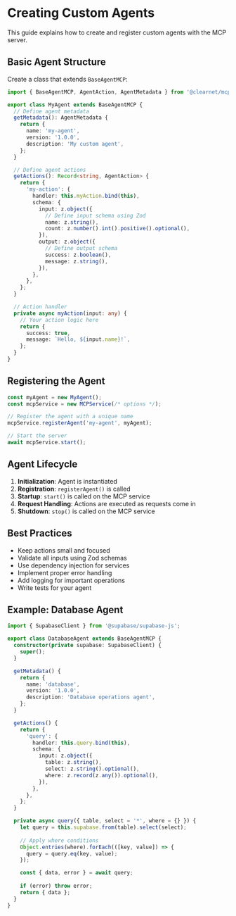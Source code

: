 # Creating Custom Agents

This guide explains how to create and register custom agents with the MCP server.

## Basic Agent Structure

Create a class that extends `BaseAgentMCP`:

```typescript
import { BaseAgentMCP, AgentAction, AgentMetadata } from '@clearnet/mcp';

export class MyAgent extends BaseAgentMCP {
  // Define agent metadata
  getMetadata(): AgentMetadata {
    return {
      name: 'my-agent',
      version: '1.0.0',
      description: 'My custom agent',
    };
  }

  // Define agent actions
  getActions(): Record<string, AgentAction> {
    return {
      'my-action': {
        handler: this.myAction.bind(this),
        schema: {
          input: z.object({
            // Define input schema using Zod
            name: z.string(),
            count: z.number().int().positive().optional(),
          }),
          output: z.object({
            // Define output schema
            success: z.boolean(),
            message: z.string(),
          }),
        },
      },
    };
  }

  // Action handler
  private async myAction(input: any) {
    // Your action logic here
    return {
      success: true,
      message: `Hello, ${input.name}!`,
    };
  }
}
```

## Registering the Agent

```typescript
const myAgent = new MyAgent();
const mcpService = new MCPService(/* options */);

// Register the agent with a unique name
mcpService.registerAgent('my-agent', myAgent);

// Start the server
await mcpService.start();
```

## Agent Lifecycle

1. **Initialization**: Agent is instantiated
2. **Registration**: `registerAgent()` is called
3. **Startup**: `start()` is called on the MCP service
4. **Request Handling**: Actions are executed as requests come in
5. **Shutdown**: `stop()` is called on the MCP service

## Best Practices

- Keep actions small and focused
- Validate all inputs using Zod schemas
- Use dependency injection for services
- Implement proper error handling
- Add logging for important operations
- Write tests for your agent

## Example: Database Agent

```typescript
import { SupabaseClient } from '@supabase/supabase-js';

export class DatabaseAgent extends BaseAgentMCP {
  constructor(private supabase: SupabaseClient) {
    super();
  }

  getMetadata() {
    return {
      name: 'database',
      version: '1.0.0',
      description: 'Database operations agent',
    };
  }

  getActions() {
    return {
      'query': {
        handler: this.query.bind(this),
        schema: {
          input: z.object({
            table: z.string(),
            select: z.string().optional(),
            where: z.record(z.any()).optional(),
          }),
        },
      },
    };
  }

  private async query({ table, select = '*', where = {} }) {
    let query = this.supabase.from(table).select(select);
    
    // Apply where conditions
    Object.entries(where).forEach(([key, value]) => {
      query = query.eq(key, value);
    });

    const { data, error } = await query;
    
    if (error) throw error;
    return { data };
  }
}
```
